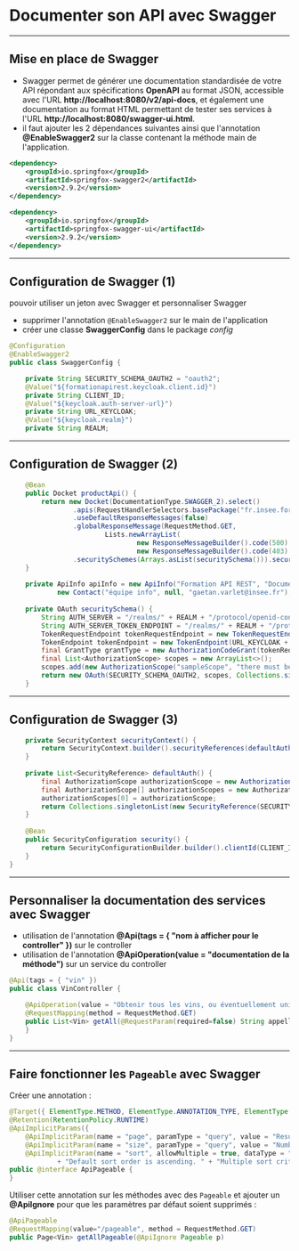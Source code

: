 # Documenter son API avec Swagger

----

## Mise en place de Swagger

- Swagger permet de générer une documentation standardisée de votre API répondant aux spécifications **OpenAPI** au format JSON, accessible avec l'URL **http://localhost:8080/v2/api-docs**, et également une documentation au format HTML permettant de tester ses services à l'URL **http://localhost:8080/swagger-ui.html**.  
- il faut ajouter les 2 dépendances suivantes ainsi que l'annotation **@EnableSwagger2** sur la classe contenant la méthode main de l'application.

```xml
<dependency>
    <groupId>io.springfox</groupId>
    <artifactId>springfox-swagger2</artifactId>
    <version>2.9.2</version>
</dependency>

<dependency>
    <groupId>io.springfox</groupId>
    <artifactId>springfox-swagger-ui</artifactId>
    <version>2.9.2</version>
</dependency>
```

----

## Configuration de Swagger (1)

pouvoir utiliser un jeton avec Swagger et personnaliser Swagger
- supprimer l'annotation `@EnableSwagger2` sur le main de l'application
- créer une classe **SwaggerConfig** dans le package *config*

```java
@Configuration
@EnableSwagger2
public class SwaggerConfig {

	private String SECURITY_SCHEMA_OAUTH2 = "oauth2";
	@Value("${formationapirest.keycloak.client.id}")
	private String CLIENT_ID;
	@Value("${keycloak.auth-server-url}")
	private String URL_KEYCLOAK;
	@Value("${keycloak.realm}")
	private String REALM;
```

----

## Configuration de Swagger (2)

```java
	@Bean
	public Docket productApi() {
		return new Docket(DocumentationType.SWAGGER_2).select()
				.apis(RequestHandlerSelectors.basePackage("fr.insee.formationapirest.controller")).build().apiInfo(apiInfo)
				.useDefaultResponseMessages(false)
				.globalResponseMessage(RequestMethod.GET,
						Lists.newArrayList(
								new ResponseMessageBuilder().code(500).message("Erreur interne du côté serveur").build(),
								new ResponseMessageBuilder().code(403).message("Interdit!").build()))
				.securitySchemes(Arrays.asList(securitySchema())).securityContexts(Arrays.asList(securityContext()));
	}
	
	private ApiInfo apiInfo = new ApiInfo("Formation API REST", "Documentation du webservice", "v1.0.0", "",
			new Contact("équipe info", null, "gaetan.varlet@insee.fr"), "", "", Collections.emptyList());
	
	private OAuth securitySchema() {
		String AUTH_SERVER = "/realms/" + REALM + "/protocol/openid-connect/auth";
		String AUTH_SERVER_TOKEN_ENDPOINT = "/realms/" + REALM + "/protocol/openid-connect/token";
		TokenRequestEndpoint tokenRequestEndpoint = new TokenRequestEndpoint(URL_KEYCLOAK + AUTH_SERVER, CLIENT_ID, null);
		TokenEndpoint tokenEndpoint = new TokenEndpoint(URL_KEYCLOAK + AUTH_SERVER_TOKEN_ENDPOINT, "access_token");
		final GrantType grantType = new AuthorizationCodeGrant(tokenRequestEndpoint, tokenEndpoint);
		final List<AuthorizationScope> scopes = new ArrayList<>();
		scopes.add(new AuthorizationScope("sampleScope", "there must be at least one scope here"));
		return new OAuth(SECURITY_SCHEMA_OAUTH2, scopes, Collections.singletonList(grantType));
	}
```

----

## Configuration de Swagger (3)
```java	
	private SecurityContext securityContext() {
		return SecurityContext.builder().securityReferences(defaultAuth()).forPaths(PathSelectors.any()).build();
	}
	
	private List<SecurityReference> defaultAuth() {
		final AuthorizationScope authorizationScope = new AuthorizationScope("global", "accessEverything");
		final AuthorizationScope[] authorizationScopes = new AuthorizationScope[1];
		authorizationScopes[0] = authorizationScope;
		return Collections.singletonList(new SecurityReference(SECURITY_SCHEMA_OAUTH2, authorizationScopes));
	}
	
	@Bean
	public SecurityConfiguration security() {
		return SecurityConfigurationBuilder.builder().clientId(CLIENT_ID).realm(REALM).scopeSeparator(",").build();
	}
}
```

----

## Personnaliser la documentation des services avec Swagger
- utilisation de l'annotation **@Api(tags = { "nom à afficher pour le controller" })** sur le controller
- utilisation de l'annotation **@ApiOperation(value = "documentation de la méthode")** sur un service du controller

```java
@Api(tags = { "vin" })
public class VinController {

	@ApiOperation(value = "Obtenir tous les vins, ou éventuellement uniquement les vins d'une appellation avec le paramètre appellation")
	@RequestMapping(method = RequestMethod.GET)
	public List<Vin> getAll(@RequestParam(required=false) String appellation){
	}
}
```

----

## Faire fonctionner les `Pageable` avec Swagger

Créer une annotation :
```java
@Target({ ElementType.METHOD, ElementType.ANNOTATION_TYPE, ElementType.TYPE })
@Retention(RetentionPolicy.RUNTIME)
@ApiImplicitParams({
    @ApiImplicitParam(name = "page", paramType = "query", value = "Results page you want to retrieve (0..N)"),
    @ApiImplicitParam(name = "size", paramType = "query", value = "Number of records per page."),
    @ApiImplicitParam(name = "sort", allowMultiple = true, dataType = "string", paramType = "query", value = "Sorting criteria in the format: property(,asc|desc). "
            + "Default sort order is ascending. " + "Multiple sort criteria are supported.") })
public @interface ApiPageable {
}
```

Utiliser cette annotation sur les méthodes avec des `Pageable` et ajouter un **@ApiIgnore** pour que les paramètres par défaut soient supprimés :
```java
@ApiPageable
@RequestMapping(value="/pageable", method = RequestMethod.GET)
public Page<Vin> getAllPageable(@ApiIgnore Pageable p)
```
